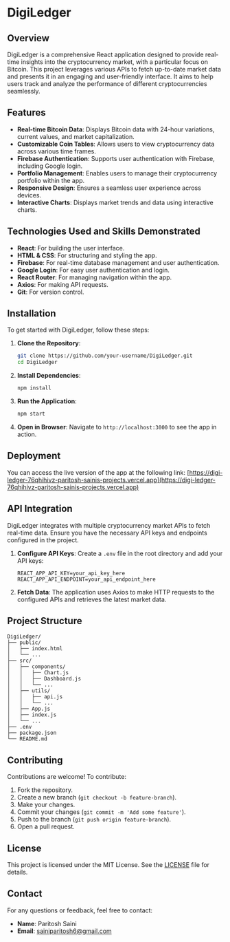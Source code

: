 # DigiLedger

## Overview

DigiLedger is a comprehensive React application designed to provide real-time insights into the cryptocurrency market, with a particular focus on Bitcoin. This project leverages various APIs to fetch up-to-date market data and presents it in an engaging and user-friendly interface. It aims to help users track and analyze the performance of different cryptocurrencies seamlessly.

## Features

- **Real-time Bitcoin Data**: Displays Bitcoin data with 24-hour variations, current values, and market capitalization.
- **Customizable Coin Tables**: Allows users to view cryptocurrency data across various time frames.
- **Firebase Authentication**: Supports user authentication with Firebase, including Google login.
- **Portfolio Management**: Enables users to manage their cryptocurrency portfolio within the app.
- **Responsive Design**: Ensures a seamless user experience across devices.
- **Interactive Charts**: Displays market trends and data using interactive charts.

## Technologies Used and Skills Demonstrated

- **React**: For building the user interface.
- **HTML & CSS**: For structuring and styling the app.
- **Firebase**: For real-time database management and user authentication.
- **Google Login**: For easy user authentication and login.
- **React Router**: For managing navigation within the app.
- **Axios**: For making API requests.
- **Git**: For version control.

## Installation

To get started with DigiLedger, follow these steps:

1. **Clone the Repository**:
   ```bash
   git clone https://github.com/your-username/DigiLedger.git
   cd DigiLedger
   ```

2. **Install Dependencies**:
   ```bash
   npm install
   ```

3. **Run the Application**:
   ```bash
   npm start
   ```

4. **Open in Browser**:
   Navigate to `http://localhost:3000` to see the app in action.

## Deployment

You can access the live version of the app at the following link:
[https://digi-ledger-76qhihivz-paritosh-sainis-projects.vercel.app](https://digi-ledger-76qhihivz-paritosh-sainis-projects.vercel.app)

## API Integration

DigiLedger integrates with multiple cryptocurrency market APIs to fetch real-time data. Ensure you have the necessary API keys and endpoints configured in the project.

1. **Configure API Keys**:
   Create a `.env` file in the root directory and add your API keys:
   ```plaintext
   REACT_APP_API_KEY=your_api_key_here
   REACT_APP_API_ENDPOINT=your_api_endpoint_here
   ```

2. **Fetch Data**:
   The application uses Axios to make HTTP requests to the configured APIs and retrieves the latest market data.

## Project Structure

```plaintext
DigiLedger/
├── public/
│   ├── index.html
│   └── ...
├── src/
│   ├── components/
│   │   ├── Chart.js
│   │   ├── Dashboard.js
│   │   └── ...
│   ├── utils/
│   │   ├── api.js
│   │   └── ...
│   ├── App.js
│   ├── index.js
│   └── ...
├── .env
├── package.json
└── README.md
```

## Contributing

Contributions are welcome! To contribute:

1. Fork the repository.
2. Create a new branch (`git checkout -b feature-branch`).
3. Make your changes.
4. Commit your changes (`git commit -m 'Add some feature'`).
5. Push to the branch (`git push origin feature-branch`).
6. Open a pull request.

## License

This project is licensed under the MIT License. See the [LICENSE](LICENSE) file for details.

## Contact

For any questions or feedback, feel free to contact:

- **Name**: Paritosh Saini
- **Email**: sainiparitosh6@gmail.com
